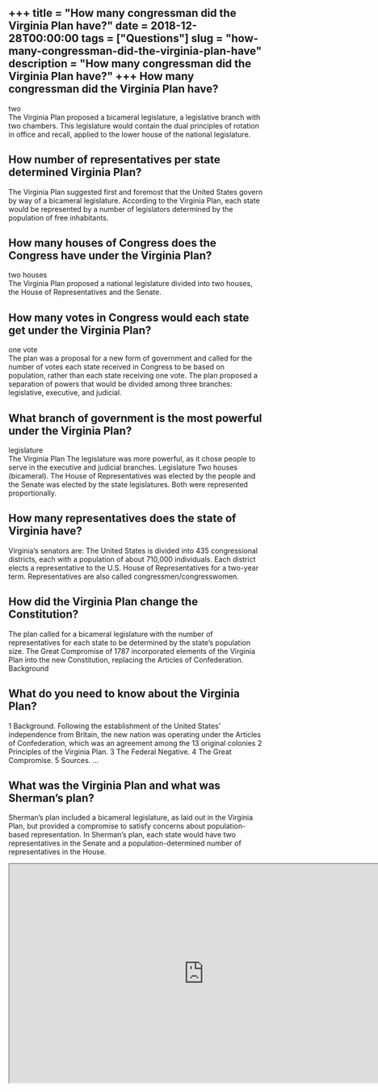 +++
title = "How many congressman did the Virginia Plan have?"
date = 2018-12-28T00:00:00
tags = ["Questions"]
slug = "how-many-congressman-did-the-virginia-plan-have"
description = "How many congressman did the Virginia Plan have?"
+++
How many congressman did the Virginia Plan have?
------------------------------------------------

two  
The Virginia Plan proposed a bicameral legislature, a legislative branch with two chambers. This legislature would contain the dual principles of rotation in office and recall, applied to the lower house of the national legislature.

How number of representatives per state determined Virginia Plan?
-----------------------------------------------------------------

The Virginia Plan suggested first and foremost that the United States govern by way of a bicameral legislature. According to the Virginia Plan, each state would be represented by a number of legislators determined by the population of free inhabitants.

How many houses of Congress does the Congress have under the Virginia Plan?
---------------------------------------------------------------------------

two houses  
The Virginia Plan proposed a national legislature divided into two houses, the House of Representatives and the Senate.

How many votes in Congress would each state get under the Virginia Plan?
------------------------------------------------------------------------

one vote  
The plan was a proposal for a new form of government and called for the number of votes each state received in Congress to be based on population, rather than each state receiving one vote. The plan proposed a separation of powers that would be divided among three branches: legislative, executive, and judicial.

What branch of government is the most powerful under the Virginia Plan?
-----------------------------------------------------------------------

legislature  
The Virginia Plan The legislature was more powerful, as it chose people to serve in the executive and judicial branches. Legislature Two houses (bicameral). The House of Representatives was elected by the people and the Senate was elected by the state legislatures. Both were represented proportionally.

How many representatives does the state of Virginia have?
---------------------------------------------------------

Virginia’s senators are: The United States is divided into 435 congressional districts, each with a population of about 710,000 individuals. Each district elects a representative to the U.S. House of Representatives for a two-year term. Representatives are also called congressmen/congresswomen.

How did the Virginia Plan change the Constitution?
--------------------------------------------------

The plan called for a bicameral legislature with the number of representatives for each state to be determined by the state’s population size. The Great Compromise of 1787 incorporated elements of the Virginia Plan into the new Constitution, replacing the Articles of Confederation. Background

What do you need to know about the Virginia Plan?
-------------------------------------------------

1 Background. Following the establishment of the United States’ independence from Britain, the new nation was operating under the Articles of Confederation, which was an agreement among the 13 original colonies 2 Principles of the Virginia Plan. 3 The Federal Negative. 4 The Great Compromise. 5 Sources. …

What was the Virginia Plan and what was Sherman’s plan?
-------------------------------------------------------

Sherman’s plan included a bicameral legislature, as laid out in the Virginia Plan, but provided a compromise to satisfy concerns about population-based representation. In Sherman’s plan, each state would have two representatives in the Senate and a population-determined number of representatives in the House.

<iframe allow="accelerometer; autoplay; clipboard-write; encrypted-media; gyroscope; picture-in-picture" allowfullscreen="" class="__youtube_prefs__  epyt-is-override  no-lazyload" data-no-lazy="1" data-origheight="433" data-origwidth="770" data-skipgform_ajax_framebjll="" height="433" id="_ytid_82227" loading="lazy" src="https://www.youtube.com/embed/n9defOwVWS8?enablejsapi=1&autoplay=0&cc_load_policy=0&cc_lang_pref=&iv_load_policy=1&loop=0&modestbranding=0&rel=1&fs=1&playsinline=0&autohide=2&theme=dark&color=red&controls=1&" title="YouTube player" width="770"></iframe>